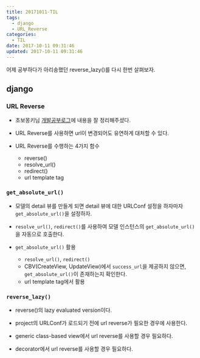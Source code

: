 ```yaml
---
title: 20171011-TIL
tags:
  - django
  - URL_Reverse
categories:
  - TIL
date: 2017-10-11 09:31:46
updated: 2017-10-11 09:31:46
---
```


어제 공부하다가 아리송했던 reverse_lazy()를 다시 한번 살펴보자.

## django

### URL Reverse

* 초보몽키님 [개발공부로그](https://wayhome25.github.io/django/2017/05/05/django-url-reverse/)에 내용을 잘 정리해주셨다.

* URL Reverse를 사용하면 url이 변경되어도 유연하게 대처할 수 있다.

* URL Reverse를 수행하는 4가지 함수
  * reverse()
  * resolve_url()
  * redirect()
  * url template tag

### `get_absolute_url()`

* 모델의 detail 뷰를 만들게 되면 detail 뷰에 대한 URLConf 설정을 하자마자 `get_absolute_url()`을 설정하자.

* `resolve_url()`, `redirect()`를 사용하여 모델 인스턴스의 `get_absolute_url()`을 자동으로 호출한다.

* `get_absolute_url()` 활용
  * `resolve_url()`, `redirect()`
  * CBV(CreateView, UpdateView)에서 `success_url`을 제공하지 않으면, `get_absolute_url()`이 존재하는지 확인한다.
  * url template tag에서 활용

### `reverse_lazy()`

* reverse()의 lazy evaluated version이다.

* project의 URLConf가 로드되기 전에 url reverse가 필요한 경우에 사용한다.

* generic class-based view에서 url reverse를 사용할 경우 필요하다.

* decorator에서 url reverse를 사용할 경우 필요하다.

